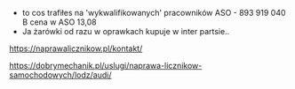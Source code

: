 - to cos trafiłes na 'wykwalifikowanych' pracowników ASO - 893 919 040 B cena w ASO 13,08
- Ja żarówki od razu w oprawkach kupuje w inter partsie..

https://naprawalicznikow.pl/kontakt/

https://dobrymechanik.pl/uslugi/naprawa-licznikow-samochodowych/lodz/audi/
